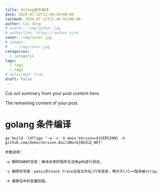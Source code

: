 ```yaml
---
title: Golang条件编译
date: 2024-07-22T21:40:55+08:00
lastmod: 2024-07-22T21:40:55+08:00
author: Cai Song
# avatar: /img/author.jpg
# authorlink: https://author.site
cover: /img/cover.jpg
# images:
#   - /img/cover.jpg
categories:
  - category1
tags:
  - tag1
  - tag2
# nolastmod: true
draft: false
---
```


Cut out summary from your post content here.

<!--more-->

The remaining content of your post.
# golang 条件编译
```shell
go build -ldflags "-w -s -X main.Version=${VERSION} -X github.com/demo/version.BuildNo=${BUILD_NO}"

参数说明：

-w 删除DWARF信息：编译出来的程序无法用gdb进行调试。

-s 删除符号表：panic的stack trace没有文件名/行号信息，等价于C/C++程序被strip。

-X 替换包中的变量的值。
```
